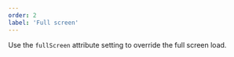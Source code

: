 ```yaml
---
order: 2
label: 'Full screen'
---
```


Use the `fullScreen` attribute setting to override the full screen load.
